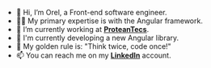 - 👋 Hi, I’m Orel, a Front-end software engineer. 
- 💪🏻 My primary expertise is with the Angular framework.
- 💼 I’m currently working at **[ProteanTecs](https://www.proteantecs.com)**.
- 🌱 I'm currently developing a new Angular library.
- 🚀 My golden rule is: "Think twice, code once!"
- 📫 You can reach me on my **[LinkedIn](https://www.linkedin.com/in/orel-naten-141b9a117/)** account.

<!---
orelnatan/orelnatan is a ✨ special ✨ repository because its `README.md` (this file) appears on your GitHub profile.
You can click the Preview link to take a look at your changes.
--->
